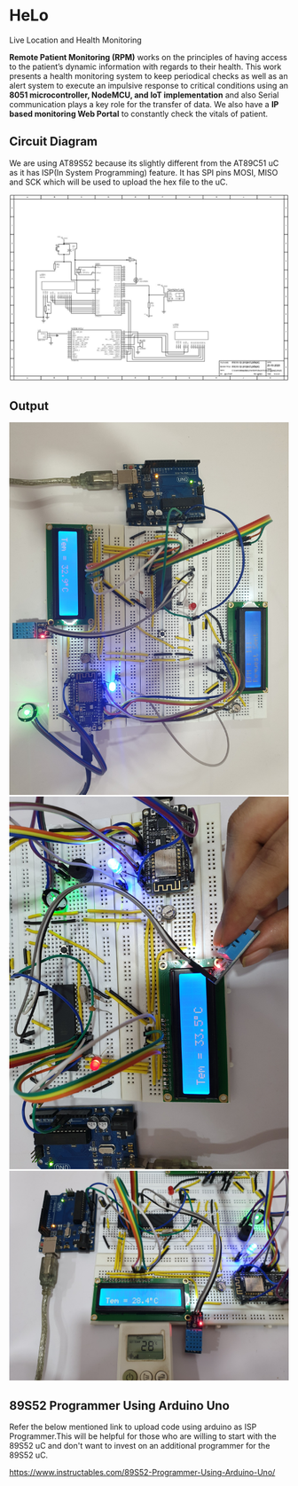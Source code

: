 # HeLo
Live Location and Health Monitoring 

**Remote Patient Monitoring (RPM)** works on the principles of having access to the patient’s dynamic information with regards to their health. This work presents a health monitoring system to keep periodical checks as well as an alert system to execute an impulsive response to critical conditions using an **8051 microcontroller, NodeMCU, and IoT implementation** and also Serial communication plays a key role for the transfer of data.
We also have a **IP based monitoring Web Portal** to constantly check the vitals of patient. 

## Circuit Diagram
We are using AT89S52 because its slightly different from the AT89C51 uC as it has ISP(In System Programming) feature.
It has SPI pins MOSI, MISO and SCK which will be used to upload the hex file to the uC.

![Screenshot](https://github.com/Frankenstein-byte/HeLo/blob/main/Pictures/ca0885a8-cbce-4917-8772-0ab84e44110f.jpg)



## Output
![Screenshot2](https://github.com/Frankenstein-byte/HeLo/blob/main/Pictures/1.jpg)
![Screenshot3](https://github.com/Frankenstein-byte/HeLo/blob/main/Pictures/4.jpg)
![Screenshot4](https://github.com/Frankenstein-byte/HeLo/blob/main/Pictures/3.jpg)

## 89S52 Programmer Using Arduino Uno
Refer the below mentioned link to upload code using arduino as ISP Programmer.This will be helpful for those who are willing to
start with the 89S52 uC and don't want to invest on an additional programmer for the 89S52 uC.

<https://www.instructables.com/89S52-Programmer-Using-Arduino-Uno/>
